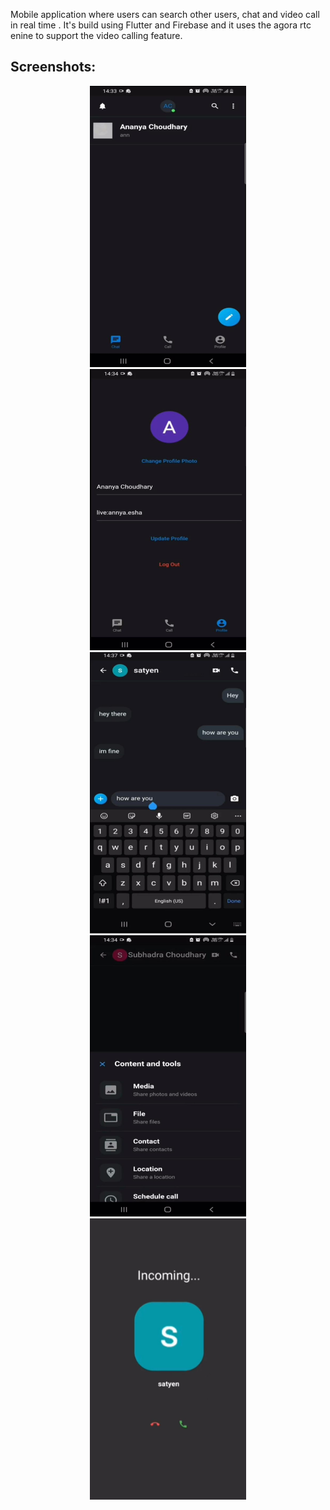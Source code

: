 
Mobile application where users can search other users, chat and video call in real time . It's build using Flutter and Firebase and it uses the agora rtc enine to support the video calling feature.

## Screenshots:

<div align="center">
    <img src="./assets/first_screen.jpeg" width="250px" height="450"/> 
</div>

<div align="center">
    <img src="./assets/profile_screen.jpeg" width="250px" height="450"/> 
</div>

<div align="center">
    <img src="./assets/chat_screen.jpeg" width="250px" height="450"/> 
</div>

<div align="center">
    <img src="./assets/chat_screen_options.jpeg" width="250px" height="450"/> 
</div>

<div align="center">
    <img src="./assets/call_screen.jpeg" width="250px" height="450"/> 
</div>

  
